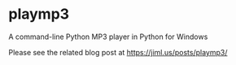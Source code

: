 # playmp3
A command-line Python MP3 player in Python for Windows

Please see the related blog post at https://jiml.us/posts/playmp3/
